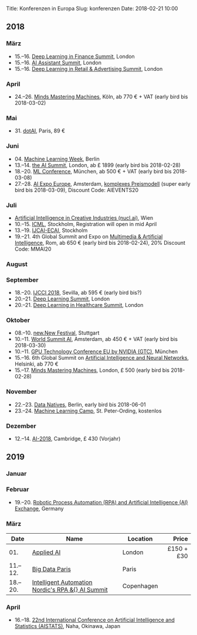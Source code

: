 Title: Konferenzen in Europa
Slug: konferenzen
Date: 2018-02-21 10:00

## 2018

### März

- 15.–16. [Deep Learning in Finance Summit](https://www.re-work.co/events/deep-learning-in-finance-summit-london-2018), London
- 15.–16. [AI Assistant Summit](https://www.re-work.co/events/ai-assistant-summit-london-2018), London
- 15.–16. [Deep Learning in Retail & Advertising Summit](https://www.re-work.co/events/deep-learning-in-retail-summit-london-2018), London

### April

- 24.–26. [Minds Mastering Machines](https://www.m3-konferenz.de/), Köln, ab 770 € + VAT (early bird bis 2018-03-02)


### Mai

- 31\. [dotAI](https://2018.dotai.io/), Paris, 89 €


### Juni

- 04\. [Machine Learning Week](https://www.miesummit.com/), Berlin
- 13.–14. [the AI Summit](https://theaisummit.com/london/), London, ab £ 1899 (early bird bis 2018-02-28)
- 18.–20. [ML Conference](https://mlconference.ai/), München, ab 500 € + VAT (early bird bis 2018-03-08)
- 27.–28. [AI Expo Europe](https://www.ai-expo.net/europe/), Amsterdam, [komplexes Preismodell](https://gateway.ai-expo.net/europe/central-grid/register/) (super early bird bis 2018-03-09), Discount Code: AIEVENTS20


### Juli

- [Artificial Intelligence in Creative Industries (nucl.ai)](http://events.nucl.ai/), Wien
- 10.–15. [ICML](https://icml.cc/), Stockholm, Registration will open in mid April
- 13.–19. [IJCAI-ECAI](https://www.ijcai-18.org/), Stockholm
- 19.–21. 4th Global Summit and Expo on [Multimedia & Artificial Intelligence](https://multimedia.global-summit.com/), Rom, ab 650 € (early bird bis 2018-02-24), 20% Discount Code: MMAI20


### August


### September

- 18.–20. [IJCCI 2018](http://www.ijcci.org/), Sevilla, ab 595 € (early bird bis?)
- 20.–21. [Deep Learning Summit](https://www.re-work.co/events/deep-learning-summit-london-2018), London
- 20.–21. [Deep Learning in Healthcare Summit](https://www.re-work.co/events/deep-learning-in-healthcare-summit-london-2018), London


### Oktober

- 08.–10. [new.New Festival](https://www.newnewfestival.com/), Stuttgart
- 10.–11. [World Summit AI](http://worldsummit.ai/), Amsterdam, ab 450 € + VAT (early bird bis 2018-03-30)
- 10.–11. [GPU Technology Conference EU by NVIDIA (GTC)](https://www.gputechconf.eu/), München
- 15.–16. 6th Global Summit on [Artificial Intelligence and Neural Networks](https://neuralnetworks.conferenceseries.com/), Helsinki, ab 770 €
- 15.–17. [Minds Mastering Machines](https://www.mcubed.london/), London, £ 500 (early bird bis 2018-02-28)


### November

- 22.–23. [Data Natives](http://datanatives.io/), Berlin, early bird bis 2018-06-01
- 23.–24. [Machine Learning Camp](http://www.mlcspo.de/), St. Peter-Ording, kostenlos

### Dezember

- 12.–14. [AI-2018](http://www.bcs-sgai.org/ai2018/), Cambridge, £ 430 (Vorjahr)


## 2019

### Januar

### Februar

- 19.–20. [Robotic Process Automation (RPA) and Artificial Intelligence (AI) Exchange](https://rpaandaiexchangeeu.iqpc.co.uk/), Germany

### März

<!---
#+ORGTBL: SEND 201903 orgtbl-to-gfm
| Date    | Name                                                                              | Location   |      Price |
|---------+-----------------------------------------------------------------------------------+------------+------------|
| <l>     | <l>                                                                               | <l>        |        <r> |
| 01\.    | [Applied AI](https://www.appliedai.co.uk/)                                        | London     | £150 + £30 |
| 11.–12. | [Big Data Paris](https://www.bigdataparis.com/)                                   | Paris      |            |
| 18.–20. | [Intelligent Automation Nordic's RPA & AI Summit](https://rpanordics.iqpc.co.uk/) | Copenhagen |            |
-->

<!--- BEGIN RECEIVE ORGTBL 201903 -->
| Date | Name | Location | Price |
|---|---|---|--:|
| 01\. | [Applied AI](https://www.appliedai.co.uk/) | London | £150 + £30 |
| 11.–12. | [Big Data Paris](https://www.bigdataparis.com/) | Paris |  |
| 18.–20. | [Intelligent Automation Nordic's RPA \&{} AI Summit](https://rpanordics.iqpc.co.uk/) | Copenhagen |  |
<!--- END RECEIVE ORGTBL 201903 -->


### April

- 16.–18. [22nd International Conference on Artificial Intelligence and Statistics (AISTATS)](http://www.aistats.org/), Naha, Okinawa, Japan
